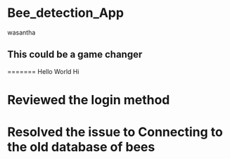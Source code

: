 # Bee_detection_App
wasantha

## This could be a game changer
=======
Hello World
Hi
# Reviewed the login method
# Resolved the issue to Connecting to the old database of bees
